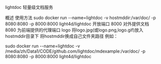 lightdoc
轻量级文档服务

概述
使用方法
sudo docker run  --name=lightdoc  -v hostmddir:/var/doc/  -p 8080:8080 -p 8000:8000 light4d/lightdoc
开放端口
8000 对外提供文档
8080 为前端提供的代理端口
logo
将logo.jpg(或logo.png,logo.gif)放入hostmddir目录下 将hostmddir换成自己文件夹路径 例如：

sudo docker run --name=lightdoc -v /media/zh/Data1/CODE/github.com/lightdoc/mdexample:/var/doc/ -p 8080:8080 -p 8000:8000 light4d/lightdoc
